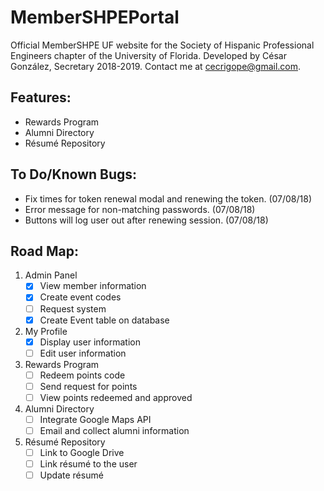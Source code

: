 # MemberSHPEPortal
Official MemberSHPE UF website for the Society of Hispanic Professional Engineers chapter of the University of Florida. Developed by César González, Secretary 2018-2019. Contact me at cecrigope@gmail.com.

## Features:
- Rewards Program
- Alumni Directory
- Résumé Repository

## To Do/Known Bugs:
- Fix times for token renewal modal and renewing the token. (07/08/18)
- Error message for non-matching passwords. (07/08/18)
- Buttons will log user out after renewing session. (07/08/18)

## Road Map:
1. Admin Panel
    - [X] View member information
    - [X] Create event codes
    - [ ] Request system
    - [X] Create Event table on database
2. My Profile
    - [X] Display user information
    - [ ] Edit user information
3. Rewards Program
    - [ ] Redeem points code
    - [ ] Send request for points
    - [ ] View points redeemed and approved
4. Alumni Directory
    - [ ] Integrate Google Maps API
    - [ ] Email and collect alumni information
5. Résumé Repository
    - [ ] Link to Google Drive
    - [ ] Link résumé to the user
    - [ ] Update résumé
